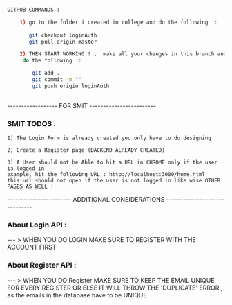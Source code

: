 

```bash 

GITHUB COMMANDS :

    1) go to the folder i created in college and do the following  : 
       
       git checkout loginAuth
       git pull origin master

    2) THEN START WORKING ! ,  make all your changes in this branch and once you are done, 
     do the following  : 

        git add .
        git commit -m ""
        git push origin loginAuth
        
```

------------------ FOR SMIT ------------------------

### SMIT TODOS : 

    1) The Login Form is already created you only have to do designing
    
    2) Create a Register page (BACKEND ALREADY CREATED)
    
    3) A User should not be Able to hit a URL in CHROME only if the user is logged in 
    example, hit the following URL : http://localhost:3000/home.html 
    this url should not open if the user is not logged in like wise OTHER PAGES AS WELL ! 


----------------------- ADDITIONAL CONSIDERATIONS ------------------------------

### About Login API : 

   --- >  WHEN YOU DO LOGIN MAKE SURE TO REGISTER WITH THE ACCOUNT FIRST

### About Register API : 

   --- >  WHEN YOU DO Register MAKE SURE TO KEEP THE EMAIL UNIQUE FOR EVERY REGISTER OR ELSE IT WILL THROW THE 'DUPLICATE' ERROR , as the emails in the database have to be UNIQUE 

